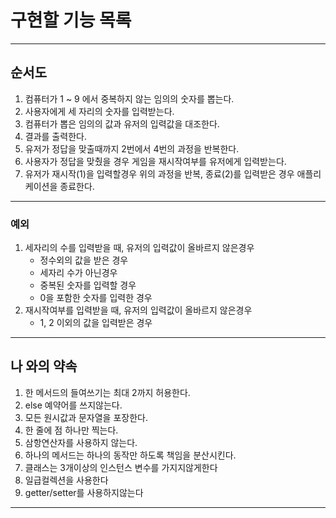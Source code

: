 # 구현할 기능 목록
***
## 순서도
1. 컴퓨터가 1 ~ 9 에서 중복하지 않는 임의의 숫자를 뽑는다.
2. 사용자에게 세 자리의 숫자를 입력받는다.
3. 컴퓨터가 뽑은 임의의 값과 유저의 입력값을 대조한다.
4. 결과를 출력한다. 
5. 유저가 정답을 맞출때까지 2번에서 4번의 과정을 반복한다.
6. 사용자가 정답을 맞췄을 경우 게임을 재시작여부를 유저에게 입력받는다.
7. 유저가 재시작(1)을 입력할경우 위의 과정을 반복, 종료(2)를 입력받은 경우 애플리케이션을 종료한다.
***
### 예외
1. 세자리의 수를 입력받을 때, 유저의 입력값이 올바르지 않은경우
    * 정수외의 값을 받은 경우
    * 세자리 수가 아닌경우
    * 중복된 숫자를 입력할 경우
    * 0을 포함한 숫자를 입력한 경우
2. 재시작여부를 입력받을 때, 유저의 입력값이 올바르지 않은경우
    * 1, 2 이외의 값을 입력받은 경우
*** 
## 나 와의 약속
1. 한 메서드의 들여쓰기는 최대 2까지 허용한다.
2. else 예약어를 쓰지않는다.
3. 모든 원시값과 문자열을 포장한다.
4. 한 줄에 점 하나만 찍는다.
6. 삼항연산자를 사용하지 않는다.
7. 하나의 메서드는 하나의 동작만 하도록 책임을 분산시킨다.
8. 클래스는 3개이상의 인스턴스 변수를 가지지않게한다
9. 일급컬렉션을 사용한다
10. getter/setter를 사용하지않는다
***